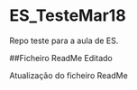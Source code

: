 # ES_TesteMar18
Repo teste para a aula de ES.

##Ficheiro  ReadMe Editado

Atualização do ficheiro ReadMe
